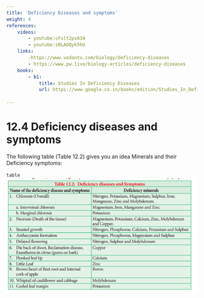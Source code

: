 ```yaml
---
title: 'Deficiency Diseases and symptoms'
weight: 4
references:
    videos:
        - youtube:cFslt2ps634 
        - youtube:z0LAOQyk5hU
    links:
        -https://www.vedantu.com/biology/deficiency-diseases 
        - https://www.pw.live/biology-articles/deficiency-diseases
    books:
        - b1:
            title: Studies In Deficiency Diseases
            url: https://www.google.co.in/books/edition/Studies_In_Deficiency_Diseases/LrQX0AEACAAJ?hl=en

---
```


# 12.4 Deficiency diseases and symptoms
 The following table (Table 12.2) gives you an idea Minerals and their Deficiency symptoms:

`table`
![](2.png)